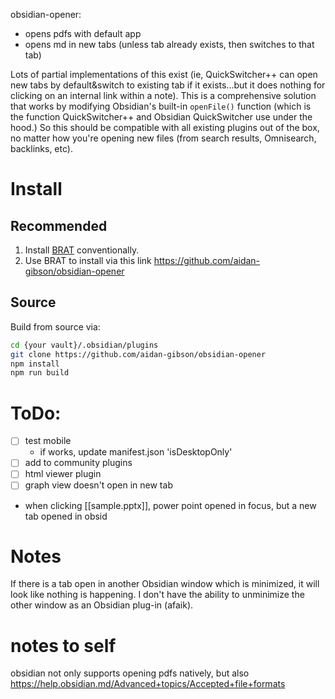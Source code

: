 
obsidian-opener:
* opens pdfs with default app
* opens md in new tabs (unless tab already exists, then switches to that tab)



Lots of partial implementations of this exist (ie, QuickSwitcher++ can open new tabs by default&switch to existing tab if it exists...but it does nothing for clicking on an internal link within a note). This is a comprehensive solution that works by modifying Obsidian's built-in `openFile()` function (which is the function QuickSwitcher++ and Obsidian QuickSwitcher use under the hood.) So this should be compatible with all existing plugins out of the box, no matter how you're opening new files (from search results, Omnisearch, backlinks, etc). 
 

# Install
## Recommended
1. Install [BRAT](https://github.com/TfTHacker/obsidian42-brat) conventionally.
2. Use BRAT to install via this link https://github.com/aidan-gibson/obsidian-opener

## Source
Build from source via:
```sh
cd {your vault}/.obsidian/plugins
git clone https://github.com/aidan-gibson/obsidian-opener
npm install
npm run build
```

# ToDo:
- [ ] test mobile
  - if works, update manifest.json 'isDesktopOnly'
- [ ] add to community plugins
- [ ] html viewer plugin
- [ ] graph view doesn't open in new tab
- when clicking [[sample.pptx]], power point opened in focus, but a new tab opened in obsid
# Notes
If there is a tab open in another Obsidian window which is minimized, it will look like nothing is happening. I don't have the ability to unminimize the other window as an Obsidian plug-in (afaik).

# notes to self
obsidian not only supports opening pdfs natively, but also 
https://help.obsidian.md/Advanced+topics/Accepted+file+formats